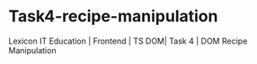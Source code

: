 # Task4-recipe-manipulation
Lexicon IT Education | Frontend | TS DOM| Task 4 | DOM Recipe Manipulation
